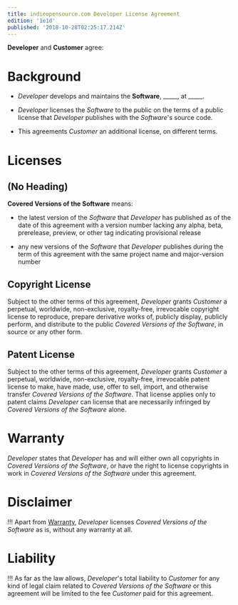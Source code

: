 ```yaml
---
title: indieopensource.com Developer License Agreement
edition: '1e1d'
published: '2018-10-28T02:25:17.214Z'
---
```


**Developer** and **Customer** agree:

# Background

- _Developer_ develops and maintains the **Software**, \_\_\_\_\_, at \_\_\_\_\_.

- _Developer_ licenses the _Software_ to the public on the terms of a public license that _Developer_ publishes with the _Software_'s source code.

- This agreements _Customer_ an additional license, on different terms.

# Licenses

## (No Heading)

**Covered Versions of the Software** means:

- the latest version of the _Software_ that _Developer_ has published as of the date of this agreement with a version number lacking any alpha, beta, prerelease, preview, or other tag indicating provisional release

- any new versions of the _Software_ that _Developer_ publishes during the term of this agreement with the same project name and major-version number

## Copyright License

Subject to the other terms of this agreement, _Developer_ grants _Customer_ a perpetual, worldwide, non-exclusive, royalty-free, irrevocable copyright license to reproduce, prepare derivative works of, publicly display, publicly perform, and distribute to the public _Covered Versions of the Software_, in source or any other form.

## Patent License

Subject to the other terms of this agreement, _Developer_ grants _Customer_ a perpetual, worldwide, non-exclusive, royalty-free, irrevocable patent license to make, have made, use, offer to sell, import, and otherwise transfer _Covered Versions of the Software_. That license applies only to patent claims _Developer_ can license that are necessarily infringed by _Covered Versions of the Software_ alone.

# Warranty

_Developer_ states that _Developer_ has and will either own all copyrights in _Covered Versions of the Software_, or have the right to license copyrights in work in _Covered Versions of the Software_ under this agreement.

# Disclaimer

!!! Apart from [Warranty](#warranty), _Developer_ licenses _Covered Versions of the Software_ as is, without any warranty at all.

# Liability

!!! As far as the law allows, _Developer_'s total liability to _Customer_ for any kind of legal claim related to _Covered Versions of the Software_ or this agreement will be limited to the fee _Customer_ paid for this agreement.
